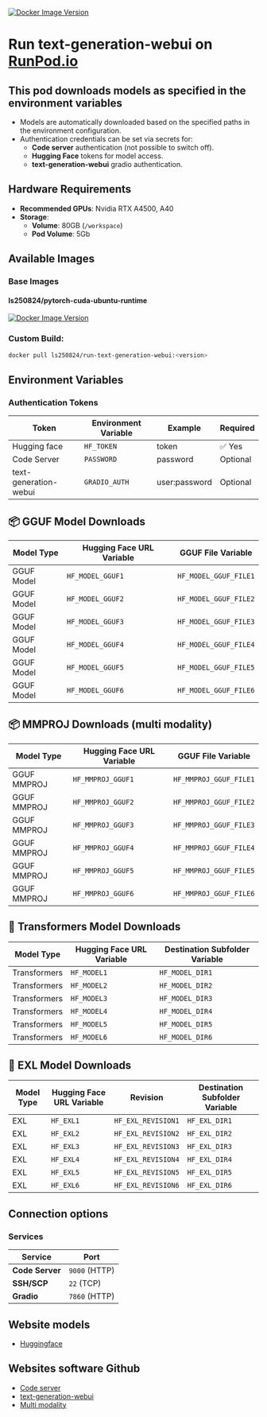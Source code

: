 [![Docker Image Version](https://img.shields.io/docker/v/ls250824/run-text-generation-webui)](https://hub.docker.com/r/ls250824/run-text-generation-webui)

# Run text-generation-webui on [RunPod.io](https://runpod.io?ref=se4tkc5o)

## This pod downloads models as specified in the **environment variables**

- Models are automatically downloaded based on the specified paths in the environment configuration.  
- Authentication credentials can be set via secrets for:  
  - **Code server** authentication (not possible to switch off). 
  - **Hugging Face** tokens for model access.
  - **text-generation-webui** gradio authentication.  

## Hardware Requirements  
 
- **Recommended GPUs**: Nvidia RTX A4500, A40
- **Storage**:  
  - **Volume**: 80GB (`/workspace`)  
  - **Pod Volume**: 5Gb  

## Available Images

### Base Images 

#### ls250824/pytorch-cuda-ubuntu-runtime
	
[![Docker Image Version](https://img.shields.io/docker/v/ls250824/pytorch-cuda-ubuntu-runtime)](https://hub.docker.com/r/ls250824/pytorch-cuda-ubuntu-runtime)

### Custom Build: 

```bash
docker pull ls250824/run-text-generation-webui:<version>
```

## Environment Variables  

### **Authentication Tokens**  

| Token        | Environment Variable | Example | Required |
|--------------|----------------------|---------|----------|
| Hugging face  | `HF_TOKEN`           | token | ✅ Yes |
| Code Server  | `PASSWORD`           | password | Optional |
| text-generation-webui       | `GRADIO_AUTH`        | user:password | Optional |


## 📦 **GGUF Model Downloads**

| Model Type     | Hugging Face URL Variable | GGUF File Variable       |
|----------------|---------------------------|---------------------------|
| GGUF Model     | `HF_MODEL_GGUF1`          | `HF_MODEL_GGUF_FILE1`     |
| GGUF Model     | `HF_MODEL_GGUF2`          | `HF_MODEL_GGUF_FILE2`     |
| GGUF Model     | `HF_MODEL_GGUF3`          | `HF_MODEL_GGUF_FILE3`     |
| GGUF Model     | `HF_MODEL_GGUF4`          | `HF_MODEL_GGUF_FILE4`     |
| GGUF Model     | `HF_MODEL_GGUF5`          | `HF_MODEL_GGUF_FILE5`     |
| GGUF Model     | `HF_MODEL_GGUF6`          | `HF_MODEL_GGUF_FILE6`     |

## 📦 **MMPROJ Downloads (multi modality)**

| Model Type     | Hugging Face URL Variable | GGUF File Variable       |
|----------------|---------------------------|---------------------------|
| GGUF MMPROJ     | `HF_MMPROJ_GGUF1`          | `HF_MMPROJ_GGUF_FILE1`     |
| GGUF MMPROJ     | `HF_MMPROJ_GGUF2`          | `HF_MMPROJ_GGUF_FILE2`     |
| GGUF MMPROJ     | `HF_MMPROJ_GGUF3`          | `HF_MMPROJ_GGUF_FILE3`     |
| GGUF MMPROJ     | `HF_MMPROJ_GGUF4`          | `HF_MMPROJ_GGUF_FILE4`     |
| GGUF MMPROJ     | `HF_MMPROJ_GGUF5`          | `HF_MMPROJ_GGUF_FILE5`     |
| GGUF MMPROJ     | `HF_MMPROJ_GGUF6`          | `HF_MMPROJ_GGUF_FILE6`     |

## 🤖 **Transformers Model Downloads**

| Model Type              | Hugging Face URL Variable | Destination Subfolder Variable |
|-------------------------|----------------------------|----------------------------------|
| Transformers   | `HF_MODEL1`                | `HF_MODEL_DIR1`                 |
| Transformers   | `HF_MODEL2`                | `HF_MODEL_DIR2`                 |
| Transformers   | `HF_MODEL3`                | `HF_MODEL_DIR3`                 |
| Transformers   | `HF_MODEL4`                | `HF_MODEL_DIR4`                 |
| Transformers   | `HF_MODEL5`                | `HF_MODEL_DIR5`                 |
| Transformers   | `HF_MODEL6`                | `HF_MODEL_DIR6`                 |

## 🤖 **EXL Model Downloads**

| Model Type            |    Hugging Face URL Variable | Revision | Destination Subfolder Variable |
|-------------------------|----------|------------------|----------------------------------|
| EXL    | `HF_EXL1`  |  `HF_EXL_REVISION1`  |  `HF_EXL_DIR1`                 |
| EXL    | `HF_EXL2`  |  `HF_EXL_REVISION2`  |  `HF_EXL_DIR2`                 |
| EXL    | `HF_EXL3`  |  `HF_EXL_REVISION3`  |  `HF_EXL_DIR3`                 |
| EXL    | `HF_EXL4`  |  `HF_EXL_REVISION4`  |  `HF_EXL_DIR4`                 |
| EXL    | `HF_EXL5`  |  `HF_EXL_REVISION5`  |  `HF_EXL_DIR5`                 |
| EXL    | `HF_EXL6`  |  `HF_EXL_REVISION6`  |  `HF_EXL_DIR6`                 |

## Connection options 

### Services

| Service         | Port          |
|-----------------|---------------| 
| **Code Server** | `9000` (HTTP) |
| **SSH/SCP**     | `22`   (TCP)  |
| **Gradio**      | `7860` (HTTP) |

## Website models

- [Huggingface](https://huggingface.co/)

## Websites software Github

- [Code server](https://github.com/coder/code-server)
- [text-generation-webui](https://github.com/oobabooga/text-generation-webui)
- [Multi modality](https://github.com/oobabooga/text-generation-webui/wiki/Multimodal-Tutorial)